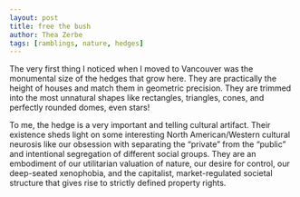 ```yaml
---
layout: post
title: free the bush
author: Thea Zerbe
tags: [ramblings, nature, hedges]
---
```

The very first thing I noticed when I moved to Vancouver was the monumental size of the hedges that grow here. They are practically the height of houses and match them in geometric precision. They are trimmed into the most unnatural shapes like rectangles, triangles, cones, and perfectly rounded domes, even stars!

To me, the hedge is a very important and telling cultural artifact. Their existence sheds light on some interesting North American/Western cultural neurosis like our obsession with separating the “private” from the “public” and intentional segregation of different social groups. They are an embodiment of our utilitarian valuation of nature, our desire for control, our deep-seated xenophobia, and the capitalist, market-regulated societal structure that gives rise to strictly defined property rights.
